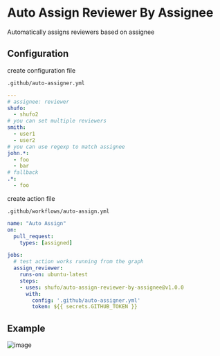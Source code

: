 # Auto Assign Reviewer By Assignee

Automatically assigns reviewers based on assignee

## Configuration

create configuration file

`.github/auto-assigner.yml`

```yaml
---
# assignee: reviewer
shufo:
  - shufo2
# you can set multiple reviewers
smith:
  - user1
  - user2
# you can use regexp to match assignee
john.*:
  - foo
  - bar
# fallback
.*:
  - foo
```

create action file

`.github/workflows/auto-assign.yml`

```yaml
name: "Auto Assign"
on:
  pull_request:
    types: [assigned]

jobs:
  # test action works running from the graph  
  assign_reviewer:
    runs-on: ubuntu-latest
    steps:
    - uses: shufo/auto-assign-reviewer-by-assignee@v1.0.0
      with:
        config: '.github/auto-assigner.yml'
        token: ${{ secrets.GITHUB_TOKEN }}
```

## Example

![image](https://user-images.githubusercontent.com/1641039/78450313-b753bd80-76b8-11ea-9a25-0d6bcf858227.png)
